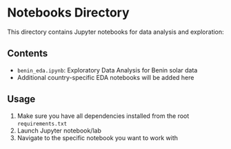 # Notebooks Directory

This directory contains Jupyter notebooks for data analysis and exploration:

## Contents
- `benin_eda.ipynb`: Exploratory Data Analysis for Benin solar data
- Additional country-specific EDA notebooks will be added here

## Usage
1. Make sure you have all dependencies installed from the root `requirements.txt`
2. Launch Jupyter notebook/lab
3. Navigate to the specific notebook you want to work with 